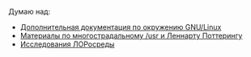Думаю над:

  - [Дополнительная документация по окружению
    GNU/Linux](Дополнительная_документация_по_окружению_GNU_Linux "wikilink")
  - [Материалы по многострадальному /usr и Леннарту
    Поттерингу](Материалы_по_многострадальному_usr_и_Леннарту_Поттерингу "wikilink")
  - [Исследования ЛОРосреды](Исследования_ЛОРосреды "wikilink")